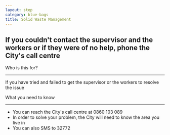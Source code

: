 ```yaml
---
layout: step
category: blue-bags
title: Solid Waste Management
---
```

<h2 class="step-title">
  <i class="fa fa-fw fa-question-circle" aria-hidden="true"></i> If you couldn't contact the supervisor and the workers or if they were of no help, phone the City's call centre
</h2>

<div class="row flex">
  <div class="col-md-6">
    <div class="intro">
      <div class="header"><i class="fa fa-fw fa-users" aria-hidden="true"></i> Who is this for?</div>
      <hr>
      <p>If you have tried and failed to get the supervisor or the workers to resolve the issue</p>
    </div>
  </div>
  <div class="col-md-6">
    <div class="summary">
      <div class="header"><i class="fa fa-fw fa-exclamation-circle" aria-hidden="true"></i> What you need to know</div>
      <hr>
      <ul class="fa-ul">
        <li><i class="fa-li fa fa-phone"></i>You can reach the City's call centre at 0860 103 089</li>
        <li><i class="fa-li fa fa-file-text-o"></i>In order to solve your problem, the City will need to know the area you live in</li>
        <li><i class="fa-li fa fa-mobile"></i>You can also SMS to 32772</li>
      </ul>
    </div>
  </div>
</div>
